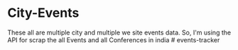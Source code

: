 ﻿# City-Events
These all are multiple city and multiple we site events data.
So, I'm using the API for scrap the all Events and all Conferences in india
#   e v e n t s - t r a c k e r  
 